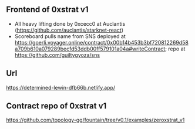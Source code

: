 ## Frontend of 0xstrat v1
- All heavy lifting done by 0xcecc0 at Auclantis (https://github.com/auclantis/starknet-react)
- Scoreboard pulls name from SNS deployed at https://goerli.voyager.online/contract/0x00b14b453b3bf720812269d58a709b610a079289becfd53ddb00ff579101a04a#writeContract; repo at https://github.com/guiltygyoza/sns

## Url
https://determined-lewin-dfb66b.netlify.app/

## Contract repo of 0xstrat v1
https://github.com/topology-gg/fountain/tree/v0.1/examples/zeroxstrat_v1
